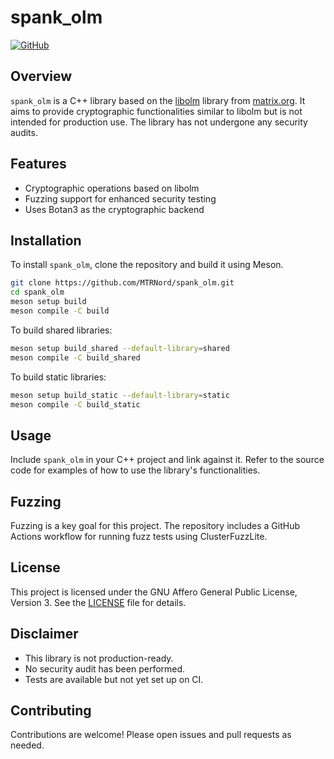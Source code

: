 # spank_olm

[![GitHub](https://img.shields.io/github/license/MTRNord/spank_olm)](https://github.com/MTRNord/spank_olm/blob/main/LICENSE)

## Overview

`spank_olm` is a C++ library based on the [libolm](https://gitlab.matrix.org/matrix-org/olm) library
from [matrix.org](https://matrix.org). It aims to provide cryptographic functionalities similar to libolm but is not
intended for production use. The library has not undergone any security audits.

## Features

- Cryptographic operations based on libolm
- Fuzzing support for enhanced security testing
- Uses Botan3 as the cryptographic backend

## Installation

To install `spank_olm`, clone the repository and build it using Meson.

```sh
git clone https://github.com/MTRNord/spank_olm.git
cd spank_olm
meson setup build
meson compile -C build
```

To build shared libraries:

```sh
meson setup build_shared --default-library=shared
meson compile -C build_shared
```

To build static libraries:

```sh
meson setup build_static --default-library=static
meson compile -C build_static
```

## Usage

Include `spank_olm` in your C++ project and link against it. Refer to the source code for examples of how to use the
library's functionalities.

## Fuzzing

Fuzzing is a key goal for this project. The repository includes a GitHub Actions workflow for running fuzz tests using
ClusterFuzzLite.

## License

This project is licensed under the GNU Affero General Public License, Version 3. See
the [LICENSE](https://github.com/MTRNord/spank_olm/blob/main/LICENSE) file for details.

## Disclaimer

- This library is not production-ready.
- No security audit has been performed.
- Tests are available but not yet set up on CI.

## Contributing

Contributions are welcome! Please open issues and pull requests as needed.
